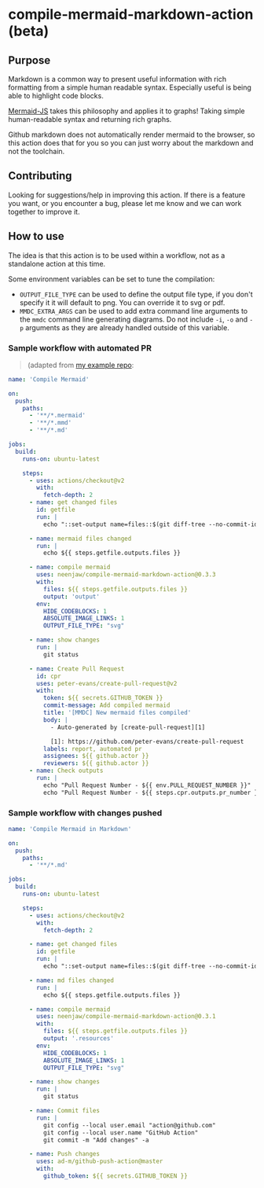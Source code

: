# compile-mermaid-markdown-action (beta)

## Purpose

Markdown is a common way to present useful information with rich formatting from a simple human readable syntax. Especially useful is being able to highlight code blocks.

[Mermaid-JS](https://mermaid-js.github.io/mermaid/) takes this philosophy and applies it to graphs! Taking simple human-readable syntax and returning rich graphs.

Github markdown does not automatically render mermaid to the browser, so this action does that for you so you can just worry about the markdown and not the toolchain.

## Contributing

Looking for suggestions/help in improving this action. If there is a feature you want, or you encounter a bug, please let me know and we can work together to improve it.

## How to use

The idea is that this action is to be used within a workflow, not as a standalone action at this time.

Some environment variables can be set to tune the compilation:
* `OUTPUT_FILE_TYPE` can be used to define the output file type, if you don't specify it it will default to png. You can override it to svg or pdf.
* `MMDC_EXTRA_ARGS` can be used to add extra command line arguments to the `mmdc` command line generating diagrams. Do not include `-i`, `-o` and `-p` arguments as they are already handled outside of this variable.

### Sample workflow with automated PR

> (adapted from [my example repo](https://github.com/neenjaw/mermaid-markdown-test):

```yaml
name: 'Compile Mermaid'

on:
  push:
    paths:
      - '**/*.mermaid'
      - '**/*.mmd'
      - '**/*.md'

jobs:
  build:
    runs-on: ubuntu-latest

    steps:
      - uses: actions/checkout@v2
        with:
          fetch-depth: 2
      - name: get changed files
        id: getfile
        run: |
          echo "::set-output name=files::$(git diff-tree --no-commit-id --name-only -r ${{ github.sha }} | grep -e '.*\.md$' -e '.*\.mmd$' -e '.*\.mermaid$' | xargs)"

      - name: mermaid files changed
        run: |
          echo ${{ steps.getfile.outputs.files }}

      - name: compile mermaid
        uses: neenjaw/compile-mermaid-markdown-action@0.3.3
        with:
          files: ${{ steps.getfile.outputs.files }}
          output: 'output'
        env:
          HIDE_CODEBLOCKS: 1
          ABSOLUTE_IMAGE_LINKS: 1
          OUTPUT_FILE_TYPE: "svg"

      - name: show changes
        run: |
          git status

      - name: Create Pull Request
        id: cpr
        uses: peter-evans/create-pull-request@v2
        with:
          token: ${{ secrets.GITHUB_TOKEN }}
          commit-message: Add compiled mermaid
          title: '[MMDC] New mermaid files compiled'
          body: |
            - Auto-generated by [create-pull-request][1]

            [1]: https://github.com/peter-evans/create-pull-request
          labels: report, automated pr
          assignees: ${{ github.actor }}
          reviewers: ${{ github.actor }}
      - name: Check outputs
        run: |
          echo "Pull Request Number - ${{ env.PULL_REQUEST_NUMBER }}"
          echo "Pull Request Number - ${{ steps.cpr.outputs.pr_number }}"
```

### Sample workflow with changes pushed

```yaml
name: 'Compile Mermaid in Markdown'

on:
  push:
    paths:
      - '**/*.md'

jobs:
  build:
    runs-on: ubuntu-latest

    steps:
      - uses: actions/checkout@v2
        with:
          fetch-depth: 2

      - name: get changed files
        id: getfile
        run: |
          echo "::set-output name=files::$(git diff-tree --no-commit-id --name-only -r ${{ github.sha }} | grep -e '.*\.md$' | xargs)"

      - name: md files changed
        run: |
          echo ${{ steps.getfile.outputs.files }}

      - name: compile mermaid
        uses: neenjaw/compile-mermaid-markdown-action@0.3.1
        with:
          files: ${{ steps.getfile.outputs.files }}
          output: '.resources'
        env:
          HIDE_CODEBLOCKS: 1
          ABSOLUTE_IMAGE_LINKS: 1
          OUTPUT_FILE_TYPE: "svg"

      - name: show changes
        run: |
          git status

      - name: Commit files
        run: |
          git config --local user.email "action@github.com"
          git config --local user.name "GitHub Action"
          git commit -m "Add changes" -a

      - name: Push changes
        uses: ad-m/github-push-action@master
        with:
          github_token: ${{ secrets.GITHUB_TOKEN }}
```
